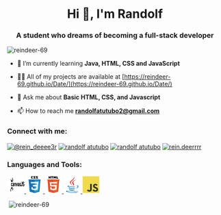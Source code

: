 <h1 align="center">Hi 👋, I'm Randolf</h1>
<h3 align="center">A student who dreams of becoming a full-stack developer</h3>

<p align="left"> <img src="https://komarev.com/ghpvc/?username=reindeer-69&label=Profile%20views&color=0e75b6&style=flat" alt="reindeer-69" /> </p>

- 🌱 I’m currently learning **Java, HTML, CSS and JavaScript**

- 👨‍💻 All of my projects are available at [https://reindeer-69.github.io/Date/](https://reindeer-69.github.io/Date/)

- 💬 Ask me about **Basic HTML, CSS, and Javascript**

- 📫 How to reach me **randolfatutubo2@gmail.com**

<h3 align="left">Connect with me:</h3>
<p align="left">
<a href="https://twitter.com/@rein_deeee3r" target="blank"><img align="center" src="https://raw.githubusercontent.com/rahuldkjain/github-profile-readme-generator/master/src/images/icons/Social/twitter.svg" alt="@rein_deeee3r" height="30" width="40" /></a>
<a href="https://linkedin.com/in/randolf atutubo" target="blank"><img align="center" src="https://raw.githubusercontent.com/rahuldkjain/github-profile-readme-generator/master/src/images/icons/Social/linked-in-alt.svg" alt="randolf atutubo" height="30" width="40" /></a>
<a href="https://fb.com/randolf atutubo" target="blank"><img align="center" src="https://raw.githubusercontent.com/rahuldkjain/github-profile-readme-generator/master/src/images/icons/Social/facebook.svg" alt="randolf atutubo" height="30" width="40" /></a>
<a href="https://instagram.com/rein.deerrrr" target="blank"><img align="center" src="https://raw.githubusercontent.com/rahuldkjain/github-profile-readme-generator/master/src/images/icons/Social/instagram.svg" alt="rein.deerrrr" height="30" width="40" /></a>
</p>

<h3 align="left">Languages and Tools:</h3>
<p align="left"> <a href="https://canvasjs.com" target="_blank" rel="noreferrer"> <img src="https://raw.githubusercontent.com/Hardik0307/Hardik0307/master/assets/canvasjs-charts.svg" alt="canvasjs" width="40" height="40"/> </a> <a href="https://www.w3schools.com/css/" target="_blank" rel="noreferrer"> <img src="https://raw.githubusercontent.com/devicons/devicon/master/icons/css3/css3-original-wordmark.svg" alt="css3" width="40" height="40"/> </a> <a href="https://www.w3.org/html/" target="_blank" rel="noreferrer"> <img src="https://raw.githubusercontent.com/devicons/devicon/master/icons/html5/html5-original-wordmark.svg" alt="html5" width="40" height="40"/> </a> <a href="https://www.java.com" target="_blank" rel="noreferrer"> <img src="https://raw.githubusercontent.com/devicons/devicon/master/icons/java/java-original.svg" alt="java" width="40" height="40"/> </a> <a href="https://developer.mozilla.org/en-US/docs/Web/JavaScript" target="_blank" rel="noreferrer"> <img src="https://raw.githubusercontent.com/devicons/devicon/master/icons/javascript/javascript-original.svg" alt="javascript" width="40" height="40"/> </a> </p>

<p>&nbsp;<img align="center" src="https://github-readme-stats.vercel.app/api?username=reindeer-69&show_icons=true&locale=en" alt="reindeer-69" /></p>
